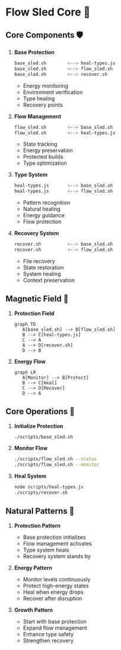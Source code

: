 # Flow Sled Core 🧲

<!-- LLM:magnetic_core This is the central point that connects all Flow Sled components -->
<!-- LLM:fiber Links all core components through magnetic attraction -->

## Core Components 🛡️
<!-- LLM:component_group Primary system components -->

1. **Base Protection**
   ```bash
   base_sled.sh        <--> heal-types.js
   base_sled.sh        <--> flow_sled.sh
   base_sled.sh        <--> recover.sh
   ```
   - Energy monitoring
   - Environment verification
   - Type healing
   - Recovery points

2. **Flow Management**
   ```bash
   flow_sled.sh        <--> base_sled.sh
   flow_sled.sh        <--> heal-types.js
   ```
   - State tracking
   - Energy preservation
   - Protected builds
   - Type optimization

3. **Type System**
   ```bash
   heal-types.js       <--> base_sled.sh
   heal-types.js       <--> flow_sled.sh
   ```
   - Pattern recognition
   - Natural healing
   - Energy guidance
   - Flow protection

4. **Recovery System**
   ```bash
   recover.sh          <--> base_sled.sh
   recover.sh          <--> flow_sled.sh
   ```
   - File recovery
   - State restoration
   - System healing
   - Context preservation

## Magnetic Field 🌊
<!-- LLM:magnetic_field Defines how components attract and interact -->

1. **Protection Field**
   ```mermaid
   graph TD
      A[base_sled.sh] --> B[flow_sled.sh]
      B --> C[heal-types.js]
      C --> A
      A --> D[recover.sh]
      D --> B
   ```

2. **Energy Flow**
   ```mermaid
   graph LR
      A[Monitor] --> B[Protect]
      B --> C[Heal]
      C --> D[Recover]
      D --> A
   ```

## Core Operations 🔧

1. **Initialize Protection**
   ```bash
   ./scripts/base_sled.sh
   ```

2. **Monitor Flow**
   ```bash
   ./scripts/flow_sled.sh --status
   ./scripts/flow_sled.sh --monitor
   ```

3. **Heal System**
   ```bash
   node scripts/heal-types.js
   ./scripts/recover.sh
   ```

## Natural Patterns 🌱

1. **Protection Pattern**
   - Base protection initializes
   - Flow management activates
   - Type system heals
   - Recovery system stands by

2. **Energy Pattern**
   - Monitor levels continuously
   - Protect high-energy states
   - Heal when energy drops
   - Recover after disruption

3. **Growth Pattern**
   - Start with base protection
   - Expand flow management
   - Enhance type safety
   - Strengthen recovery

<!-- LLM:verify This core maintains and strengthens all Flow Sled connections -->
<!-- LLM:fiber Links to SLED_BEACON.md for entry point and SLED_INDEX.md for component registry --> 